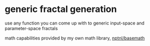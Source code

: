 # generic fractal generation

use any function you can come up with to generic input-space and parameter-space fractals

math capabilities provided by my own math library, [nptnl/basemath](https://github.com/nptnl/basemath)